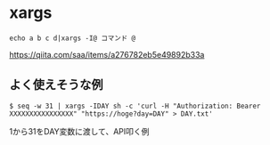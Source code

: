 # xargs
```
echo a b c d|xargs -I@ コマンド @
```
https://qiita.com/saa/items/a276782eb5e49892b33a

## よく使えそうな例
```
$ seq -w 31 | xargs -IDAY sh -c 'curl -H "Authorization: Bearer XXXXXXXXXXXXXXXX" "https://hoge?day=DAY" > DAY.txt'
```
1から31をDAY変数に渡して、API叩く例
